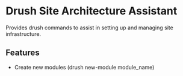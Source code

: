 Drush Site Architecture Assistant
================================================================================
Provides drush commands to assist in setting up and managing site infrastructure.

Features
--------------------------------------------------------------------------------
- Create new modules (drush new-module module_name)
